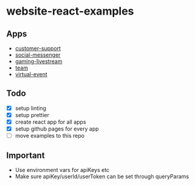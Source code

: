 # website-react-examples

## Apps

- [customer-support](https://getstream.github.io/website-react-examples/customer-support/)
- [social-messenger](https://getstream.github.io/website-react-examples/social-messenger/)
- [gaming-livestream](https://getstream.github.io/website-react-examples/gaming-livestream/)
- [team](https://getstream.github.io/website-react-examples/team/)
- [virtual-event](https://getstream.github.io/website-react-examples/virtual-event/)

## Todo

- [x] setup linting
- [x] setup prettier
- [x] create react app for all apps
- [x] setup github pages for every app
- [ ] move examples to this repo

## Important

- Use environment vars for apiKeys etc
- Make sure apiKey/userId/userToken can be set through queryParams
